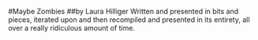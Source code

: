 #Maybe Zombies
##by Laura Hilliger
Written and presented in bits and pieces, iterated upon and then recompiled and presented in its entirety, all over a really ridiculous amount of time.